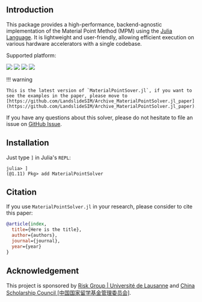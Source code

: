 ## Introduction

This package provides a high-performance, backend-agnostic implementation of the Material Point Method (MPM) using the [Julia Language](https://julialang.org). It is lightweight and user-friendly, allowing efficient execution on various hardware accelerators with a single codebase.

Supported platform:

[![](https://img.shields.io/badge/NVIDIA-CUDA-green.svg?logo=nvidia)](https://developer.nvidia.com/cuda-toolkit)
[![](https://img.shields.io/badge/AMD-ROCm-red.svg?logo=amd)](https://www.amd.com/en/products/software/rocm.html)
[![](https://img.shields.io/badge/Intel-oneAPI-blue.svg?logo=intel)](https://www.intel.com/content/www/us/en/developer/tools/oneapi/overview.html)
[![](https://img.shields.io/badge/Apple-Metal-purple.svg?logo=apple)](https://developer.apple.com/metal/)

!!! warning
    
    This is the latest version of `MaterialPointSover.jl`, if you want to see the examples in the paper, please move to [https://github.com/LandslideSIM/Archive_MaterialPointSolver.jl_paper](https://github.com/LandslideSIM/Archive_MaterialPointSolver.jl_paper).

If you have any questions about this solver, please do not hesitate to file an issue on [GitHub Issue](https://github.com/LandslideSIM/MaterialPointSolver.jl/issues).

## Installation

Just type `]` in Julia's `REPL`:

```julia-repl
julia> ]
(@1.11) Pkg> add MaterialPointSolver
```

## Citation
If you use `MaterialPointSolver.jl` in your research, please consider to cite this paper:

```bib
@article{index,
  title={Here is the title},
  author={authors},
  journal={journal},
  year={year}
}
```

## Acknowledgement

This project is sponsored by [Risk Group | Université de Lausanne](https://wp.unil.ch/risk/) and [China Scholarship Council [中国国家留学基金管理委员会]](https://www.csc.edu.cn/).
